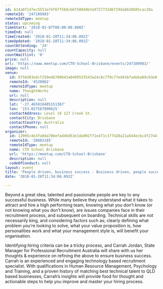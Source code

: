 ```yaml
---
id: 614a0f147ec5553a74f67f568cb6f58048b3a9727733d6f29da8b28685cac28a
remoteId: '247109983'
remoteIdType: meetup
status: upcoming
timeStart: '2018-02-07T08:00:00.000Z'
timeEnd: null
timeCreated: '2018-01-28T11:34:06.092Z'
timeUpdated: '2018-01-28T11:34:06.092Z'
countAttending: '24'
countCapacity: null
countWaitlist: '0'
price: null
url: 'https://www.meetup.com/CTO-School-Brisbane/events/247109983/'
image: null
venue:
  id: 8756d83edcf259e4b700643a0499533543a24c8c7f9c77ed4167adeba89c03e0
  remoteId: '4520862'
  remoteIdType: meetup
  name: ThoughtWorks
  url: null
  description: null
  lat: '-27.465818405151367'
  lon: '153.027587890625'
  contactAddress: Level 19 127 Creek St.
  contactCity: Brisbane
  contactCountry: Australia
  contactPhone: null
organizer:
  id: 12905c4e3fa8da70befad46d53e1da001f71e471c1f7428a21a544ecbc4f2744
  remoteId: '20683185'
  remoteIdType: meetup
  name: CTO School Brisbane
  url: 'https://meetup.com/CTO-School-Brisbane'
  description: null
  codeOfConduct: null
layout: event
title: 'People driven, business success - Business driven, people success'
date: '2018-01-28T11:34:06.092Z'

---
```

<p>Beyond a great idea; talented and passionate people are key to any successful business. While many believe they understand what it takes to attract and hire a high performing team, knowing what you don’t know (or not knowing what you don’t know), are issues companies face in their recruitment process, and subsequent on boarding. Technical skills are not necessarily king, and considering factors such as; clearly defining what problem you’re looking to solve, what your value proposition is, how personalities work and what your management style is, will benefit your organisation.</p> <p>Identifying hiring criteria can be a tricky process, and Carrah Jordan, State Manager for Professional Recruitment Australia will share with us her thoughts &amp; experience on refining the above to ensure business success. Carrah is an experienced and engaging technology based recruitment specialist. With qualifications in Human Resource Management, Psychology and Training, and a proven history of matching best technical talent to QLD based businesses, Carrah’s insights will provide food for thought and actionable steps to help you improve and master your hiring process.</p>

